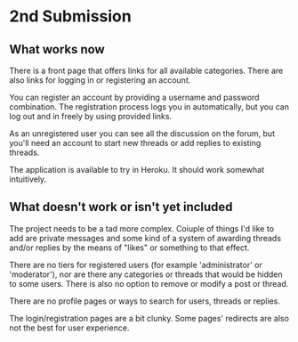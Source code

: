 # 2nd Submission

## What works now

There is a front page that offers links for all available categories. There are also links for logging in or registering an account.

You can register an account by providing a username and password combination. The registration process logs you in automatically, but you can log out and in freely by using provided links.

As an unregistered user you can see all the discussion on the forum, but you'll need an account to start new threads or add replies to existing threads.

The application is available to try in Heroku. It should work somewhat intuitively.

## What doesn't work or isn't yet included

The project needs to be a tad more complex. Coiuple of things I'd like to add are private messages and some kind of a system of awarding threads and/or replies by the means of "likes" or something to that effect.

There are no tiers for registered users (for example 'administrator' or 'moderator'), nor are there any categories or threads that would be hidden to some users. There is also no option to remove or modify a post or thread.

There are no profile pages or ways to search for users, threads or replies.

The login/registration pages are a bit clunky. Some pages' redirects are also not the best for user experience.

